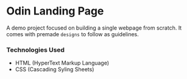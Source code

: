 
# Odin Landing Page
A demo project focused on building a single webpage from scratch. It comes
with premade `designs` to follow as guidelines.

### Technologies Used
- HTML (HyperText Markup Language)
- CSS (Cascading Syling Sheets)
